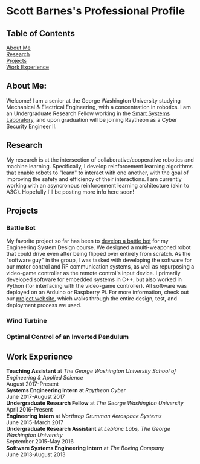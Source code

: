 # Scott Barnes's Professional Profile  

## Table of Contents
[About Me](#about-me)  
[Research](#research)  
[Projects](#projects)  
[Work Experience](#work-experience)  


## About Me:  
Welcome! I am a senior at the George Washington University studying Mechanical & Electrical Engineering, with a concentration in robotics. I am an Undergraduate Research Fellow working in the [Smart Systems Laboratory](https://www2.seas.gwu.edu/~amwick/), and upon graduation will be joining Raytheon as a Cyber Security Engineer II.

## Research
My research is at the intersection of collaborative/cooperative robotics and machine learning. Specifically, I develop reinforcement learning algorithms that enable robots to "learn" to interact with one another, with the goal of improving the safety and efficiency of their interactions. I am currently working with an asyncronous reinforcement learning architecture (akin to A3C). Hopefully I'll be posting more info here soon!

## Projects

### Battle Bot
My favorite project so far has been to [develop a battle bot](https://scottbarnesg.github.io/battle_bot/) for my Engineering System Design course. We designed a multi-weaponed robot that could drive even after being flipped over entirely from scratch. As the "software guy" in the group, I was tasked with developing the software for our motor control and RF communication systems, as well as repurposing a video-game controller as the remote control's input device. I primarily developed software for embedded systems in C++, but also worked in Python (for interfacing with the video-game controller). All software was deployed on an Arduino or Raspberry Pi. For more information, check out our [project website](https://scottbarnesg.github.io/battle_bot/), which walks through the entire design, test, and deployment process we used.

### Wind Turbine

### Optimal Control of an Inverted Pendulum



## Work Experience
**Teaching Assistant** at _The George Washington University School of Engineering & Applied Science_  
August 2017-Present  
**Systems Engineering Intern** at _Raytheon Cyber_  
June 2017-August 2017  
**Undergraduate Research Fellow** at _The George Washington University_  
April 2016-Present  
**Engineering Intern** at _Northrop Grumman Aerospace Systems_  
June 2015-March 2017  
**Undergraduate Research Assistant** at _Leblanc Labs, The George Washington University_  
September 2015-May 2016  
**Software Systems Engineering Intern** at _The Boeing Company_  
June 2013-August 2013
